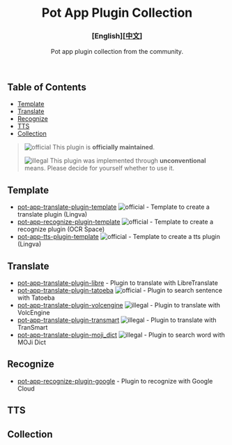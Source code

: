 <div align="center">
<h1>Pot App Plugin Collection</h1>

<h3>[English][<a href='./README.md'>中文</a>]</h3>

Pot app plugin collection from the community.

<br />

</div>

## Table of Contents

- [Template](#template)
- [Translate](#translate)
- [Recognize](#recognize)
- [TTS](#tts)
- [Collection](#collection)

> ![official] This plugin is **officially maintained**.
>
> ![illegal] This plugin was implemented through **unconventional** means. Please decide for yourself whether to use it.

## Template

- [pot-app-translate-plugin-template](https://github.com/pot-app/pot-app-translate-plugin-template) ![official] - Template to create a translate plugin (Lingva)
- [pot-app-recognize-plugin-template](https://github.com/pot-app/pot-app-recognize-plugin-template) ![official] - Template to create a recognize plugin (OCR Space)
- [pot-app-tts-plugin-template](https://github.com/pot-app/pot-app-tts-plugin-template) ![official] - Template to create a tts plugin (Lingva)

## Translate

- [pot-app-translate-plugin-libre](https://github.com/Integral-Tech/pot-app-translate-plugin-libre) - Plugin to translate with LibreTranslate
- [pot-app-translate-plugin-tatoeba](https://github.com/pot-app/pot-app-translate-plugin-tatoeba) ![official] - Plugin to search sentence with Tatoeba
- [pot-app-translate-plugin-volcengine](https://github.com/TechDecryptor/pot-app-translate-plugin-volcengine) ![illegal] - Plugin to translate with VolcEngine
- [pot-app-translate-plugin-transmart](https://github.com/TechDecryptor/pot-app-translate-plugin-transmart) ![illegal] - Plugin to translate with TranSmart
- [pot-app-translate-plugin-moji_dict](https://github.com/TechDecryptor/pot-app-translate-plugin-moji_dict) ![illegal] - Plugin to search word with MOJi Dict

## Recognize

- [pot-app-recognize-plugin-google](https://github.com/Integral-Tech/pot-app-recognize-plugin-google) - Plugin to recognize with Google Cloud

## TTS

## Collection

[official]: https://img.shields.io/badge/official-yellow
[illegal]: https://img.shields.io/badge/illegal-grey

